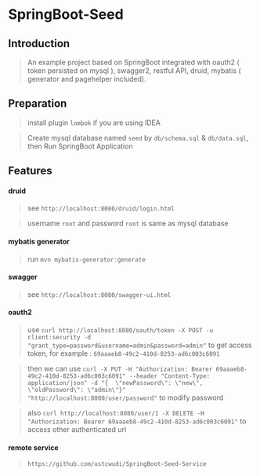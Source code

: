 # SpringBoot-Seed

## Introduction

> An example project based on SpringBoot integrated with oauth2 ( token persisted on mysql ), swagger2, restful API, druid, mybatis ( generator and pagehelper included).

## Preparation
> install plugin `lombok` if you are using IDEA

> Create mysql database named `seed` by `db/schema.sql` & `db/data.sql`, then Run SpringBoot Application

## Features


#### druid
> see `http://localhost:8080/druid/login.html`

> username `root` and password `root` is same as mysql database


#### mybatis generator
> run `mvn mybatis-generator:generate`

#### swagger
> see `http://localhost:8080/swagger-ui.html `

#### oauth2
>use `curl http://localhost:8080/oauth/token -X POST -u client:security -d "grant_type=password&username=admin&password=admin"` to get access token, for example : `69aaaeb8-49c2-410d-8253-ad6c003c6091`

>then we can use `curl -X PUT -H "Authorization: Bearer 69aaaeb8-49c2-410d-8253-ad6c003c6091" --header "Content-Type: application/json" -d "{  \"newPassword\": \"new\",  \"oldPassword\": \"admin\"}" "http://localhost:8080/user/password"` to modify password

>also `curl http://localhost:8080/user/1 -X DELETE -H "Authorization: Bearer 69aaaeb8-49c2-410d-8253-ad6c003c6091"` to access other authenticated url

#### remote service

> `https://github.com/ustcwudi/SpringBoot-Seed-Service`